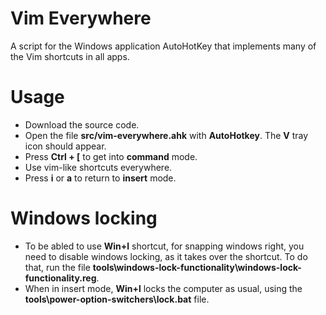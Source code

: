 # Vim Everywhere
A script for the Windows application AutoHotKey that implements many of the Vim shortcuts in all apps.

# Usage
- Download the source code.
- Open the file **src/vim-everywhere.ahk** with **AutoHotkey**. The **V** tray icon should appear. 
- Press **Ctrl + [** to get into **command** mode. 
- Use vim-like shortcuts everywhere. 
- Press **i** or **a** to return to **insert** mode. 

# Windows locking
- To be abled to use **Win+l** shortcut, for snapping windows right, you need to disable windows locking, as it takes over the shortcut. To do that, run the file **tools\windows-lock-functionality\windows-lock-functionality.reg**.
- When in insert mode, **Win+l** locks the computer as usual, using the **tools\power-option-switchers\lock.bat** file.
